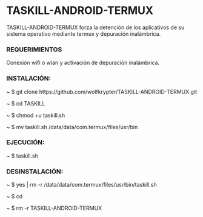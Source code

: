 # TASKILL-ANDROID-TERMUX
<p>TASKILL-ANDROID-TERMUX forza la detención de los aplicativos de su sistema operativo mediante termux y depuración inalámbrica.</p>
<h3>REQUERIMIENTOS</h3>
<p>Conexión wifi o wlan y activación de depuración inalámbrica.</p>
<h3>INSTALACIÓN:</h3>
<p>~ $ git clone https://github.com/wolfkrypter/TASKILL-ANDROID-TERMUX.git</p>
<p>~ $ cd TASKILL</p>
<p>~ $ chmod +u taskill.sh
<p>~ $ mv taskill.sh /data/data/com.termux/files/usr/bin</p>

  <h3>EJECUCIÓN:</h3>
    
<p>~ $ taskill.sh</p>
    
<h3>DESINSTALACIÓN:</h3>
<p>~ $ yes | rm -r /data/data/com.termux/files/usr/bin/taskill.sh</p>
<p>~ $ cd</p>
<p>~ $ rm -r TASKILL-ANDROID-TERMUX</p>

